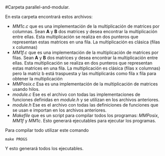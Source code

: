 #Carpeta parallel-and-modular.

En esta carpeta encontrará estos archivos:

* *MM1c.c* que es una implementación de la multiplicación de matrices por columnas. Sean **A** y **B** dos matrices y desea encontrar la multiplicación entre ellas. Esta multiplicación se realiza en dos punteros que representan estas matrices en una fila. La multiplicación es clásica (filas x columnas)
* *MM1f.c* que es una implementación de la multiplicación de matrices por filas. Sean **A** y **B** dos matrices y desea encontrar la multiplicación entre ellas. Esta multiplicación se realiza en dos punteros que representan estas matrices en una fila. La multiplicación es clásica (filas x columnas) pero la matriz b está traspuesta y las multiplicarás como fila x fila para obtener la multiplicación
* *MMPosix.c* Esa es una implementación de la multiplicación de matrices usando hilos.
* *module.c* Ese es el archivo con todas las implementaciones de funciones definidas en *module.h* y se utilizan en los archivos anteriores.
* *module.h* Ese es el archivo con todas las definiciones de funciones que se usan e importan en los archivos anteriores.
* *Makefile* que es un script para compilar todos los programas: *MMPosix*, *MM1f* y *MM1c*. Esto generará ejecutables para ejecutar los programas.

Para compilar todo utilizar este comando

```
make PROGS
```

Y esto generará todos los ejecutables.
